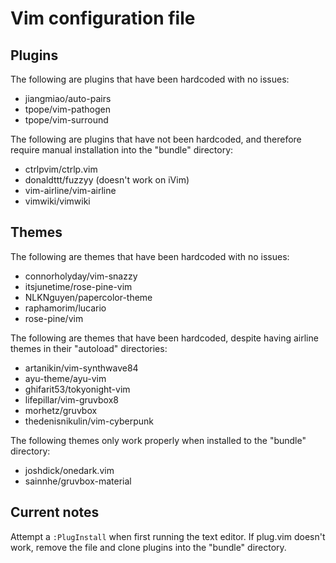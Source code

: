 # Vim configuration file

## Plugins

The following are plugins that have been hardcoded with no issues:
- jiangmiao/auto-pairs
- tpope/vim-pathogen
- tpope/vim-surround

The following are plugins that have not been hardcoded, and therefore require manual installation into the "bundle" directory:
- ctrlpvim/ctrlp.vim
- donaldttt/fuzzyy (doesn't work on iVim)
- vim-airline/vim-airline
- vimwiki/vimwiki

## Themes

The following are themes that have been hardcoded with no issues:
- connorholyday/vim-snazzy
- itsjunetime/rose-pine-vim
- NLKNguyen/papercolor-theme
- raphamorim/lucario
- rose-pine/vim

The following are themes that have been hardcoded, despite having airline themes in their "autoload" directories:
- artanikin/vim-synthwave84
- ayu-theme/ayu-vim
- ghifarit53/tokyonight-vim
- lifepillar/vim-gruvbox8
- morhetz/gruvbox
- thedenisnikulin/vim-cyberpunk

The following themes only work properly when installed to the "bundle" directory:
- joshdick/onedark.vim
- sainnhe/gruvbox-material

## Current notes

Attempt a `:PlugInstall` when first running the text editor. If plug.vim doesn't work, remove the file and clone plugins into the "bundle" directory.

